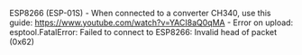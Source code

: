 ESP8266 (ESP-01S)
    - When connected to a converter CH340, use this guide: https://www.youtube.com/watch?v=YACI8aQ0qMA
    - Error on upload: esptool.FatalError: Failed to connect to ESP8266: Invalid head of packet (0x62)